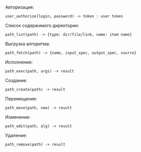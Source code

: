 Авторизация:
```
user_authorize(login, password) -> token : user token
```
Список содержимого директории:
```
path_list(path) -> {type: dir/file/link, name: item name}
```
Выгрузка алгоритма:
```
path_fetch(path) -> {name, input_spec, output_spec, source}
```
Исполнение:
```
path_exec(path, args) -> result
```
Создание:
```
path_create(path) -> result
```
Перемещение:
```
path_move(path, new) -> result
```
Изменение:
```
path_edit(path, alg) -> result
```
Удаление:
```
path_remove(path) -> result
```
